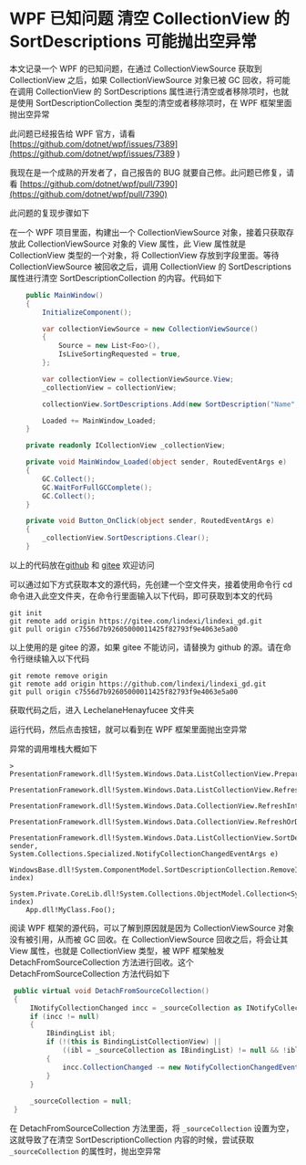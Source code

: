# WPF 已知问题 清空 CollectionView 的 SortDescriptions 可能抛出空异常

本文记录一个 WPF 的已知问题，在通过 CollectionViewSource 获取到 CollectionView 之后，如果 CollectionViewSource 对象已被 GC 回收，将可能在调用 CollectionView 的 SortDescriptions 属性进行清空或者移除项时，也就是使用 SortDescriptionCollection 类型的清空或者移除项时，在 WPF 框架里面抛出空异常

<!--more-->

<!-- 发布 -->
<!-- 博客 -->

此问题已经报告给 WPF 官方，请看 [https://github.com/dotnet/wpf/issues/7389](https://github.com/dotnet/wpf/issues/7389 )

我现在是一个成熟的开发者了，自己报告的 BUG 就要自己修。此问题已修复，请看 [https://github.com/dotnet/wpf/pull/7390](https://github.com/dotnet/wpf/pull/7390)

此问题的复现步骤如下

在一个 WPF 项目里面，构建出一个 CollectionViewSource 对象，接着只获取存放此 CollectionViewSource 对象的 View 属性，此 View 属性就是 CollectionView 类型的一个对象，将 CollectionView 存放到字段里面。等待 CollectionViewSource 被回收之后，调用 CollectionView 的 SortDescriptions 属性进行清空 SortDescriptionCollection 的内容。代码如下

```csharp
    public MainWindow()
    {
        InitializeComponent();

        var collectionViewSource = new CollectionViewSource()
        {
            Source = new List<Foo>(),
            IsLiveSortingRequested = true,
        };

        var collectionView = collectionViewSource.View;
        _collectionView = collectionView;

        collectionView.SortDescriptions.Add(new SortDescription("Name", ListSortDirection.Descending));

        Loaded += MainWindow_Loaded;
    }

    private readonly ICollectionView _collectionView;

    private void MainWindow_Loaded(object sender, RoutedEventArgs e)
    {
        GC.Collect();
        GC.WaitForFullGCComplete();
        GC.Collect();
    }

    private void Button_OnClick(object sender, RoutedEventArgs e)
    {
        _collectionView.SortDescriptions.Clear();
    }
```

以上的代码放在[github](https://github.com/lindexi/lindexi_gd/tree/c7556d7b92605000011425f82793f9e4063e5a00/LechelaneHenayfucee) 和 [gitee](https://gitee.com/lindexi/lindexi_gd/tree/c7556d7b92605000011425f82793f9e4063e5a00/LechelaneHenayfucee) 欢迎访问

可以通过如下方式获取本文的源代码，先创建一个空文件夹，接着使用命令行 cd 命令进入此空文件夹，在命令行里面输入以下代码，即可获取到本文的代码

```
git init
git remote add origin https://gitee.com/lindexi/lindexi_gd.git
git pull origin c7556d7b92605000011425f82793f9e4063e5a00
```

以上使用的是 gitee 的源，如果 gitee 不能访问，请替换为 github 的源。请在命令行继续输入以下代码

```
git remote remove origin
git remote add origin https://github.com/lindexi/lindexi_gd.git
git pull origin c7556d7b92605000011425f82793f9e4063e5a00
```

获取代码之后，进入 LechelaneHenayfucee 文件夹

运行代码，然后点击按钮，就可以看到在 WPF 框架里面抛出空异常


异常的调用堆栈大概如下


```
>	PresentationFramework.dll!System.Windows.Data.ListCollectionView.PrepareLocalArray() 
 	PresentationFramework.dll!System.Windows.Data.ListCollectionView.RefreshOverride() 
 	PresentationFramework.dll!System.Windows.Data.CollectionView.RefreshInternal() 
 	PresentationFramework.dll!System.Windows.Data.CollectionView.RefreshOrDefer() 
 	PresentationFramework.dll!System.Windows.Data.ListCollectionView.SortDescriptionsChanged(object sender, System.Collections.Specialized.NotifyCollectionChangedEventArgs e) 
 	WindowsBase.dll!System.ComponentModel.SortDescriptionCollection.RemoveItem(int index)
 	System.Private.CoreLib.dll!System.Collections.ObjectModel.Collection<System.ComponentModel.SortDescription>.RemoveAt(int index)
 	App.dll!MyClass.Foo();
```

阅读 WPF 框架的源代码，可以了解到原因就是因为 CollectionViewSource 对象没有被引用，从而被 GC 回收。在 CollectionViewSource 回收之后，将会让其 View 属性，也就是 CollectionView 类型，被 WPF 框架触发 DetachFromSourceCollection 方法进行回收。这个 DetachFromSourceCollection 方法代码如下


```csharp
 public virtual void DetachFromSourceCollection() 
 { 
     INotifyCollectionChanged incc = _sourceCollection as INotifyCollectionChanged; 
     if (incc != null) 
     { 
         IBindingList ibl; 
         if (!(this is BindingListCollectionView) || 
             ((ibl = _sourceCollection as IBindingList) != null && !ibl.SupportsChangeNotification)) 
         { 
             incc.CollectionChanged -= new NotifyCollectionChangedEventHandler(OnCollectionChanged); 
         } 
     } 
  
     _sourceCollection = null; 
 }
```

在 DetachFromSourceCollection 方法里面，将 `_sourceCollection` 设置为空，这就导致了在清空 SortDescriptionCollection 内容的时候，尝试获取 `_sourceCollection` 的属性时，抛出空异常